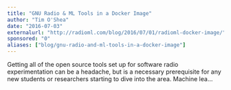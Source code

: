 ```yaml
---
title: "GNU Radio & ML Tools in a Docker Image"
author: "Tim O'Shea"
date: "2016-07-03"
externalurl: "http://radioml.com/blog/2016/07/01/radioml-docker-image/"
sponsored: "0"
aliases: ["blog/gnu-radio-and-ml-tools-in-a-docker-image"]
---
```

Getting all of the open source tools set up for software radio experimentation can be a headache, but is a necessary prerequisite for any new students or researchers starting to dive into the area. Machine lea...
<!--more-->
